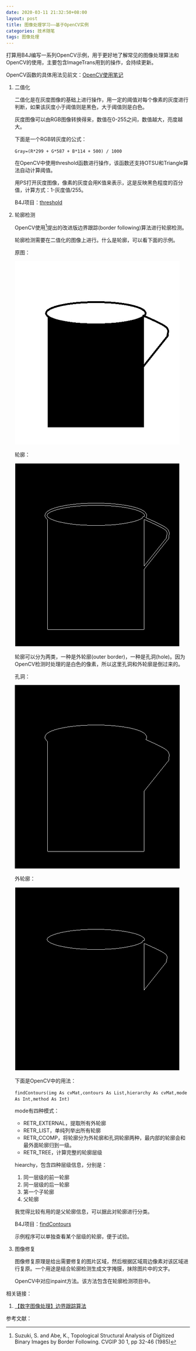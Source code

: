 ```yaml
---
date: 2020-03-11 21:32:50+08:00
layout: post
title: 图像处理学习——基于OpenCV实例
categories: 技术随笔
tags: 图像处理
---
```


打算用B4J编写一系列OpenCV示例，用于更好地了解常见的图像处理算法和OpenCV的使用，主要包含ImageTrans用到的操作，会持续更新。

OpenCV函数的具体用法见前文：[OpenCV使用笔记](/opencv/)

1. 二值化

	二值化是在灰度图像的基础上进行操作，用一定的阈值对每个像素的灰度进行判断，如果该灰度小于阈值则是黑色，大于阈值则是白色。

	灰度图像可以由RGB图像转换得来，数值在0-255之间，数值越大，亮度越大。

	下面是一个RGB转灰度的公式：

	`Gray=(R*299 + G*587 + B*114 + 500) / 1000`

	在OpenCV中使用threshold函数进行操作，该函数还支持OTSU和Triangle算法自动计算阈值。

	用PS打开灰度图像，像素的灰度会用K值来表示，这是反映黑色程度的百分值，计算方式：1-灰度值/255。

	B4J项目：[threshold](https://github.com/xulihang/opencv_examples/tree/master/threshold)

2. 轮廓检测

	OpenCV使用[^suzuki]提出的改进版边界跟踪(border following)算法进行轮廓检测。

	轮廓检测需要在二值化的图像上进行。什么是轮廓，可以看下面的示例。

	原图：

	![](/album/opencv/cup.jpg)

	轮廓：

	![](/album/opencv/cup_contours.jpg)

	轮廓可以分为两类，一种是外轮廓(outer border)，一种是孔洞(hole)。因为OpenCV检测时处理的是白色的像素，所以这里孔洞和外轮廓是倒过来的。

	孔洞：

	![](/album/opencv/cup_outer_border.jpg)

	外轮廓：

	![](/album/opencv/cup_hole.jpg)

	下面是OpenCV中的用法：

	`findContours(img As cvMat,contours As List,hierarchy As cvMat,mode As Int,method As Int)`

	mode有四种模式：

	* RETR_EXTERNAL，提取所有外轮廓
	* RETR_LIST，单纯列举出所有轮廓
	* RETR_CCOMP，将轮廓分为外轮廓和孔洞轮廓两种，最内部的轮廓会和最外面轮廓归到一级。
	* RETR_TREE，计算完整的轮廓层级
	
	hiearchy，包含四种层级信息，分别是：
	
	1. 同一层级的前一轮廓
	2. 同一层级的后一轮廓
	3. 第一个子轮廓
	4. 父轮廓
	
	我觉得比较有用的是父轮廓信息，可以据此对轮廓进行分类。
	

	B4J项目：[findContours](https://github.com/xulihang/opencv_examples/tree/master/findContours)

	示例程序可以单独查看某个层级的轮廓，便于试验。

3. 图像修复

	图像修复原理是给出需要修复的图片区域，然后根据区域周边像素对该区域进行复原。一个用途是结合轮廓检测生成文字掩膜，抹除图片中的文字。
	
	OpenCV中对应inpaint方法。该方法包含在轮廓检测项目中。
	
相关链接：

1. [【数字图像处理】边界跟踪算法 ](https://www.cnblogs.com/-wenli/p/11719012.html)

参考文献：

[^suzuki]: Suzuki, S. and Abe, K., Topological Structural Analysis of Digitized Binary Images by Border Following. CVGIP 30 1, pp 32-46 (1985)

